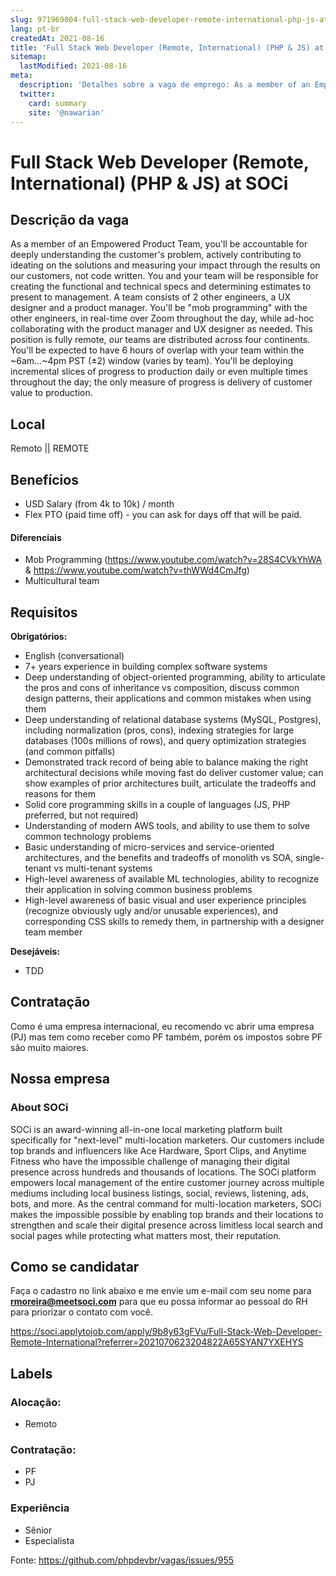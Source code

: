```yaml
---
slug: 971969004-full-stack-web-developer-remote-international-php-js-at-soci
lang: pt-br
createdAt: 2021-08-16
title: 'Full Stack Web Developer (Remote, International) (PHP & JS) at SOCi - Vaga de Emprego'
sitemap:
  lastModified: 2021-08-16
meta:
  description: 'Detalhes sobre a vaga de emprego: As a member of an Empowered Product Team, you"ll be accountable for deeply understanding the customer"s problem, actively contributing to ideating on the solutions and measuring your impact through the results on our customers, not code written. You and your team will be responsible for creating the functional and technical specs and determining estimates to present to management. A team consists of 2 other engineers, a UX designer and a product manager. You"ll be "mob programming" with the other engineers, in real-time over Zoom throughout the day, while ad-hoc collaborating with the product manager and UX designer as needed. This position is fully remote, our teams are distributed across four continents. You"ll be expected to have 6 hours of overlap with your team within the ~6am...~4pm PST (±2) window (varies by team). You"ll be deploying incremental slices of progress to production daily or even multiple times throughout the day; the only measure of progress is delivery of customer value to production.'
  twitter:
    card: summary
    site: '@nawarian'
---
```


# Full Stack Web Developer (Remote, International) (PHP & JS) at SOCi

## Descrição da vaga

As a member of an Empowered Product Team, you'll be accountable for deeply understanding the customer's problem, actively contributing to ideating on the solutions and measuring your impact through the results on our customers, not code written. You and your team will be responsible for creating the functional and technical specs and determining estimates to present to management.
A team consists of 2 other engineers, a UX designer and a product manager. You'll be "mob programming" with the other engineers, in real-time over Zoom throughout the day, while ad-hoc collaborating with the product manager and UX designer as needed.
This position is fully remote, our teams are distributed across four continents. You'll be expected to have 6 hours of overlap with your team within the ~6am...~4pm PST (±2) window (varies by team).
You'll be deploying incremental slices of progress to production daily or even multiple times throughout the day; the only measure of progress is delivery of customer value to production.

## Local

Remoto || REMOTE

## Benefícios

- USD Salary (from 4k to 10k) / month 
- Flex PTO (paid time off) - you can ask for days off that will be paid.

#### Diferenciais

- Mob Programming (https://www.youtube.com/watch?v=28S4CVkYhWA & https://www.youtube.com/watch?v=thWWd4CmJfg)
- Multicultural team

## Requisitos

**Obrigatórios:**
- English (conversational)
- 7+ years experience in building complex software systems
- Deep understanding of object-oriented programming, ability to articulate the pros and cons of inheritance vs composition, discuss common design patterns, their applications and common mistakes when using them
- Deep understanding of relational database systems (MySQL, Postgres), including normalization (pros, cons), indexing strategies for large databases (100s millions of rows), and query optimization strategies (and common pitfalls)
- Demonstrated track record of being able to balance making the right architectural decisions while moving fast do deliver customer value; can show examples of prior architectures built, articulate the tradeoffs and reasons for them
- Solid core programming skills in a couple of languages (JS, PHP preferred, but not required)
- Understanding of modern AWS tools, and ability to use them to solve common technology problems
- Basic understanding of micro-services and service-oriented architectures, and the benefits and tradeoffs of monolith vs SOA, single-tenant vs multi-tenant systems
- High-level awareness of available ML technologies, ability to recognize their application in solving common business problems
- High-level awareness of basic visual and user experience principles (recognize obviously ugly and/or unusable experiences), and corresponding CSS skills to remedy them, in partnership with a designer team member

**Desejáveis:**
- TDD

## Contratação

Como é uma empresa internacional, eu recomendo vc abrir uma empresa (PJ) mas tem como receber como PF também, porém os impostos sobre PF são muito maiores.

## Nossa empresa

### About SOCi

SOCi is an award-winning all-in-one local marketing platform built specifically for "next-level" multi-location marketers. Our customers include top brands and influencers like Ace Hardware, Sport Clips, and Anytime Fitness who have the impossible challenge of managing their digital presence across hundreds and thousands of locations. The SOCi platform empowers local management of the entire customer journey across multiple mediums including local business listings, social, reviews, listening, ads, bots, and more. As the central command for multi-location marketers, SOCi makes the impossible possible by enabling top brands and their locations to strengthen and scale their digital presence across limitless local search and social pages while protecting what matters most, their reputation.

## Como se candidatar

Faça o cadastro no link abaixo e me envie um e-mail com seu nome para **rmoreira@meetsoci.com** para que eu possa informar ao pessoal do RH para priorizar o contato com você.

https://soci.applytojob.com/apply/9b8y63gFVu/Full-Stack-Web-Developer-Remote-International?referrer=2021070623204822A65SYAN7YXEHYS

## Labels

### Alocação:
- Remoto

### Contratação:
- PF
- PJ

### Experiência
- Sênior
- Especialista


Fonte: https://github.com/phpdevbr/vagas/issues/955